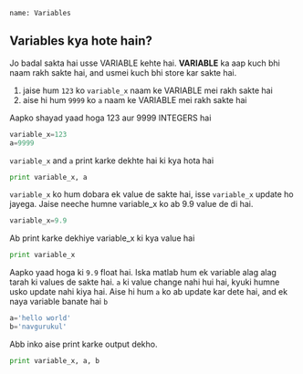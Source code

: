 ```ngMeta
name: Variables
```

## Variables kya hote hain?

Jo badal sakta hai usse VARIABLE kehte hai. **VARIABLE** ka aap kuch bhi naam rakh sakte hai, and usmei kuch bhi store kar sakte hai.

1. jaise hum `123` ko `variable_x` naam ke VARIABLE mei rakh sakte hai
2. aise hi hum `9999` ko `a` naam ke VARIABLE mei rakh sakte hai

Aapko shayad yaad hoga 123 aur 9999 INTEGERS hai

```python
variable_x=123
a=9999
```

`variable_x` and `a` print karke dekhte hai ki kya hota hai

```python
print variable_x, a
```

`variable_x` ko hum dobara ek value de sakte hai, isse `variable_x` update ho jayega. Jaise neeche humne variable_x ko ab 9.9 value de di hai.

```python
variable_x=9.9
```

Ab print karke dekhiye variable_x ki kya value hai

```python
print variable_x
```

Aapko yaad hoga ki `9.9` float hai. Iska matlab hum ek variable alag alag tarah ki values de sakte hai. `a` ki value change nahi hui hai, kyuki humne usko update nahi kiya hai. Aise hi hum `a` ko ab update kar dete hai, and ek naya variable banate hai `b`

```python
a='hello world'
b='navgurukul'
```

Abb inko aise print karke output dekho.

```python
print variable_x, a, b
```